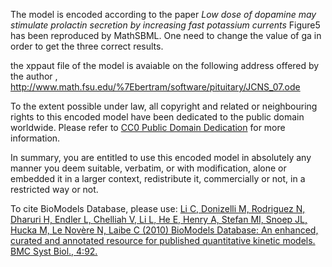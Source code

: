 

The model is encoded according to the paper _Low dose of dopamine may
stimulate prolactin secretion by increasing fast potassium currents_ Figure5
has been reproduced by MathSBML. One need to change the value of ga in order
to get the three correct results.

the xppaut file of the model is avaiable on the following address offered by
the author , http://www.math.fsu.edu/%7Ebertram/software/pituitary/JCNS_07.ode

  

To the extent possible under law, all copyright and related or neighbouring
rights to this encoded model have been dedicated to the public domain
worldwide. Please refer to [CC0 Public Domain
Dedication](http://creativecommons.org/publicdomain/zero/1.0/) for more
information.

In summary, you are entitled to use this encoded model in absolutely any
manner you deem suitable, verbatim, or with modification, alone or embedded it
in a larger context, redistribute it, commercially or not, in a restricted way
or not.

  

To cite BioModels Database, please use: [Li C, Donizelli M, Rodriguez N,
Dharuri H, Endler L, Chelliah V, Li L, He E, Henry A, Stefan MI, Snoep JL,
Hucka M, Le Novère N, Laibe C (2010) BioModels Database: An enhanced, curated
and annotated resource for published quantitative kinetic models. BMC Syst
Biol., 4:92.](http://www.ncbi.nlm.nih.gov/pubmed/20587024)

